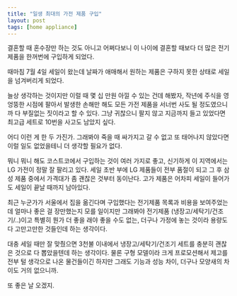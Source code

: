 ```yaml
---
title: "일생 최대의 가전 제품 구입"
layout: post
tags: [home appliance]
---
```


결혼할 때 혼수장만 하는 것도 아니고 어쩌다보니 이 나이에 결혼할 때보다 더 많은 전기제품을 한꺼번에 구입하게 되었다.

때마침 7월 4일 세일이 왔는데 날짜가 애매해서 원하는 제품은 구하지 못한 상태로 세일을 넘겨버리게 되었다.

늘상 생각하는 것이지만 이럴 때 몇 십 만원 아낄 수 있는 건데 해봤자, 작년에 주식을 영 엉뚱한 시점에 팔아서 발생한 손해만 해도 모든 가전 제품을 서너번 사도 될 정도였으니까 다 부질없는 짓이라고 할 수 있다. 그냥 귀찮으니 팔지 않고 지금까지 들고 있었다면 최고급 세트로 10번을 사고도 남았지 싶다. 

어디 이런 게 한 두 가진가. 그래봐야 죽을 때 싸가지고 갈 수 없고 또 태어나지 않았다면 이럴 일도 없었을테니 더 생각할 필요가 없다.

뭐니 뭐니 해도 코스트코에서 구입하는 것이 여러 가지로 좋고, 신기하게 이 지역에서는 LG 가전이 정말 잘 팔리고 있다. 세일 초반 부에 LG 제품들이 전부 품절이 되고 그 후 삼성 제품 중에서 가격대가 좀 괜찮은 것부터 동이난다. 고가 제품은 어차피 세일이 들어가도 세일이 끝날 때까지 남아있다. 

최근 누군가가 서울에서 집을 옮긴다며 구입했다는 전기제품 목록과 비용을 보여주었는데 얼마나 좋은 걸 장만했는지 모를 일이지만 그래봐야 전기제품 (냉장고/세탁기/건조기/..)이고 특별히 뭔가 더 좋을 래야 좋을 수도 없는, 더구나 가정에 놓는 것이라 용량도 다 고만고만한 것들인데 하는 생각이다. 

대충 세일 때만 잘 맞췄으면 3천불 이내에서 냉장고/세탁기/건조기 세트를 충분히 괜찮은 것으로 다 뽑았을텐데 하는 생각이다. 물론 구형 모델이라 크게 프로모션해서 제고를 전부 털 생각으로 나온 물건들이긴 하지만 그래도 기능과 성능 차이, 더구나 모양새의 차이도 거의 없으니까. 

또 좋은 날 오겠지.

